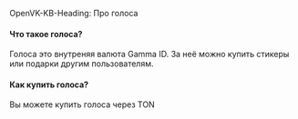 OpenVK-KB-Heading: Про голоса

#### Что такое голоса?
Голоса это внутреняя валюта Gamma ID. За неё можно купить стикеры или подарки другим пользователям.

#### Как купить голоса?
Вы можете купить голоса через TON
